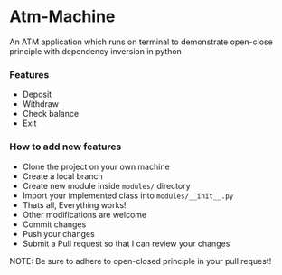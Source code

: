 # Atm-Machine
An ATM application which runs on terminal to demonstrate open-close principle with dependency inversion in python

### Features
- Deposit
- Withdraw
- Check balance
- Exit

### How to add new features
- Clone the project on your own machine
- Create a local branch
- Create new module inside `modules/` directory
- Import your implemented class into `modules/__init__.py`
- Thats all, Everything works!
- Other modifications are welcome
- Commit changes
- Push your changes
- Submit a Pull request so that I can review your changes

NOTE: Be sure to adhere to open-closed principle in your pull request!
